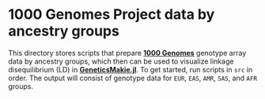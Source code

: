 # 1000 Genomes Project data by ancestry groups

This directory stores scripts that prepare [__1000 Genomes__](https://www.internationalgenome.org/) genotype array data by ancestry groups, which then can be used to visualize linkage disequilibrium (LD) in [__GeneticsMakie.jl__](https://github.com/mmkim1210/GeneticsMakie.jl). To get started, run scripts in `src` in order. The output will consist of genotype data for `EUR`, `EAS`, `AMR`, `SAS`, and `AFR` groups.
